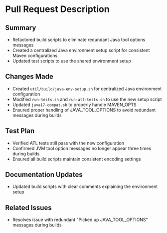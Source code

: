 <!-- 
Copyright (c) 2025 [Eric C. Mumford (@heymumford)](https://github.com/heymumford), Gemini Deep Research, Claude 3.7.
-->

# Pull Request Description

## Summary

- Refactored build scripts to eliminate redundant Java tool options messages
- Created a centralized Java environment setup script for consistent Maven configurations
- Updated test scripts to use the shared environment setup

## Changes Made

- Created `util/build/java-env-setup.sh` for centralized Java environment configuration
- Modified `run-tests.sh` and `run-atl-tests.sh` to use the new setup script
- Updated `java17-compat.sh` to properly handle MAVEN_OPTS
- Ensured proper handling of JAVA_TOOL_OPTIONS to avoid redundant messages during builds

## Test Plan

- Verified ATL tests still pass with the new configuration
- Confirmed JVM tool option messages no longer appear three times during builds
- Ensured all build scripts maintain consistent encoding settings

## Documentation Updates

- Updated build scripts with clear comments explaining the environment setup

## Related Issues

- Resolves issue with redundant "Picked up JAVA_TOOL_OPTIONS" messages during builds
